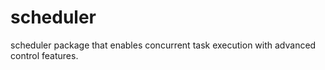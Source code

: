 # scheduler
scheduler package that enables concurrent task execution with advanced control features.
